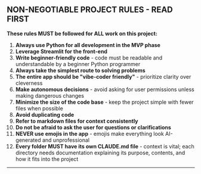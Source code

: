 ## NON-NEGOTIABLE PROJECT RULES - READ FIRST

**These rules MUST be followed for ALL work on this project:**

1. **Always use Python for all development in the MVP phase**
2. **Leverage Streamlit for the front-end**
3. **Write beginner-friendly code** - code must be readable and understandable by a beginner Python programmer
4. **Always take the simplest route to solving problems**
5. **The entire app should be "vibe-coder friendly"** - prioritize clarity over cleverness
6. **Make autonomous decisions** - avoid asking for user permissions unless making dangerous changes
7. **Minimize the size of the code base** - keep the project simple with fewer files when possible
8. **Avoid duplicating code**
9. **Refer to markdown files for context consistently**
10. **Do not be afraid to ask the user for questions or clarifications**
11. **NEVER use emojis in the app** - emojis make everything look AI-generated and unprofessional
12. **Every folder MUST have its own CLAUDE.md file** - context is vital; each directory needs documentation explaining its purpose, contents, and how it fits into the project

---